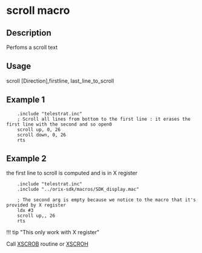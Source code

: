 # scroll macro

## Description

Perfoms a scroll text

## Usage

scroll [Direction],firstline, last_line_to_scroll

## Example 1

```ca65
    .include "telestrat.inc"
    ; Scroll all lines from bottom to the first line : it erases the first line with the second and so open0
    scroll up, 0, 26
    scroll down, 0, 26
    rts
```

## Example 2

the first line to scroll is computed and is in X register

```ca65
    .include "telestrat.inc"
    .include "../orix-sdk/macros/SDK_display.mac"

    ; The second arg is empty because we notice to the macro that it's provided by X register
    ldx #3
    scroll up,, 26
    rts
```

!!! tip "This only work with X register"

Call [XSCROB](../../../developer_manual/kernel/primitives/xscrob) routine or [XSCROH](../../../developer_manual/kernel/primitives/xscroh)
